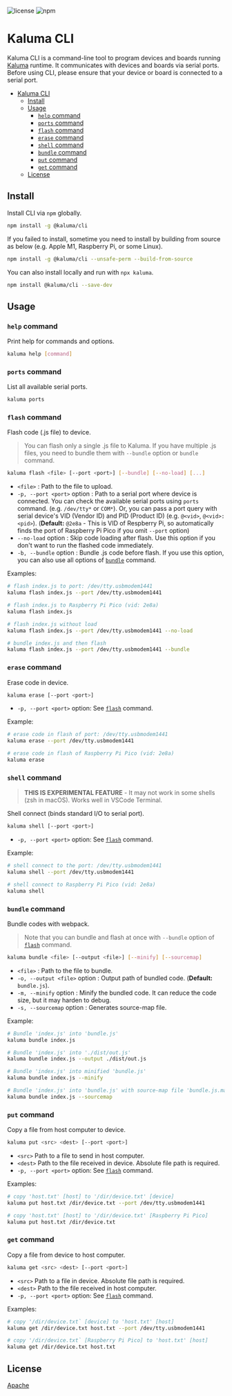 ![license](https://img.shields.io/github/license/kaluma-project/kaluma-cli?style=flat-square)
![npm](https://img.shields.io/npm/v/@kaluma/cli.svg?style=flat-square)

# Kaluma CLI

Kaluma CLI is a command-line tool to program devices and boards running [Kaluma](https://kalumajs.org) runtime. It communicates with devices and boards via serial ports. Before using CLI, please ensure that your device or board is connected to a serial port.

- [Kaluma CLI](#kaluma-cli)
  - [Install](#install)
  - [Usage](#usage)
    - [`help` command](#help-command)
    - [`ports` command](#ports-command)
    - [`flash` command](#flash-command)
    - [`erase` command](#erase-command)
    - [`shell` command](#shell-command)
    - [`bundle` command](#bundle-command)
    - [`put` command](#put-command)
    - [`get` command](#get-command)
  - [License](#license)

## Install

Install CLI via `npm` globally.

```sh
npm install -g @kaluma/cli
```

If you failed to install, sometime you need to install by building from source as below (e.g. Apple M1, Raspberry Pi, or some Linux).

```sh
npm install -g @kaluma/cli --unsafe-perm --build-from-source
```

You can also install locally and run with `npx kaluma`.

```sh
npm install @kaluma/cli --save-dev
```

## Usage

### `help` command

Print help for commands and options.

```sh
kaluma help [command]
```

### `ports` command

List all available serial ports.

```sh
kaluma ports
```

### `flash` command

Flash code (.js file) to device.

> You can flash only a single .js file to Kaluma. If you have multiple .js files, you need to bundle them with `--bundle` option or `bundle` command.

```sh
kaluma flash <file> [--port <port>] [--bundle] [--no-load] [...]
```

- `<file>` : Path to the file to upload.
- `-p, --port <port>` option : Path to a serial port where device is connected. You can check the available serial ports using `ports` command. (e.g. `/dev/tty*` or `COM*`). Or, you can pass a port query with serial device's VID (Vendor ID) and PID (Product ID) (e.g. `@<vid>`, `@<vid>:<pid>`). (**Default:** `@2e8a` - This is VID of Respberry Pi, so automatically finds the port of Raspberry Pi Pico if you omit `--port` option)
- `--no-load` option : Skip code loading after flash. Use this option if you don't want to run the flashed code immediately.
- `-b, --bundle` option : Bundle .js code before flash. If you use this option, you can also use all options of [`bundle`](#bundle-command) command.

Examples:

```sh
# flash index.js to port: /dev/tty.usbmodem1441
kaluma flash index.js --port /dev/tty.usbmodem1441

# flash index.js to Raspberry Pi Pico (vid: 2e8a)
kaluma flash index.js

# flash index.js without load
kaluma flash index.js --port /dev/tty.usbmodem1441 --no-load

# bundle index.js and then flash
kaluma flash index.js --port /dev/tty.usbmodem1441 --bundle
```

### `erase` command

Erase code in device.

```sh
kaluma erase [--port <port>]
```

- `-p, --port <port>` option: See [`flash`](#flash-command) command.

Example:

```sh
# erase code in flash of port: /dev/tty.usbmodem1441
kaluma erase --port /dev/tty.usbmodem1441

# erase code in flash of Raspberry Pi Pico (vid: 2e8a)
kaluma erase
```

### `shell` command

> **THIS IS EXPERIMENTAL FEATURE** - It may not work in some shells (zsh in macOS). Works well in VSCode Terminal.

Shell connect (binds standard I/O to serial port).

```sh
kaluma shell [--port <port>]
```

- `-p, --port <port>` option: See [`flash`](#flash-command) command.

Example:

```sh
# shell connect to the port: /dev/tty.usbmodem1441
kaluma shell --port /dev/tty.usbmodem1441

# shell connect to Raspberry Pi Pico (vid: 2e8a)
kaluma shell
```

### `bundle` command

Bundle codes with webpack.

> Note that you can bundle and flash at once with `--bundle` option of [`flash`](#flash-command) command.

```sh
kaluma bundle <file> [--output <file>] [--minify] [--sourcemap]
```

- `<file>` : Path to the file to bundle.
- `-o, --output <file>` option : Output path of bundled code. (**Default:** `bundle.js`).
- `-m, --minify` option : Minify the bundled code. It can reduce the code size, but it may harden to debug.
- `-s, --sourcemap` option : Generates source-map file.

Example:

```sh
# Bundle 'index.js' into 'bundle.js'
kaluma bundle index.js

# Bundle 'index.js' into './dist/out.js'
kaluma bundle index.js --output ./dist/out.js

# Bundle 'index.js' into minified 'bundle.js'
kaluma bundle index.js --minify

# Bundle 'index.js' into 'bundle.js' with source-map file 'bundle.js.map'.
kaluma bundle index.js --sourcemap
```

### `put` command

Copy a file from host computer to device.

```sh
kaluma put <src> <dest> [--port <port>]
```

- `<src>` Path to a file to send in host computer.
- `<dest>` Path to the file received in device. Absolute file path is required.
- `-p, --port <port>` option: See [`flash`](#flash-command) command.

Examples:

```sh
# copy 'host.txt' [host] to '/dir/device.txt' [device]
kaluma put host.txt /dir/device.txt --port /dev/tty.usbmodem1441

# copy 'host.txt' [host] to '/dir/device.txt' [Raspberry Pi Pico]
kaluma put host.txt /dir/device.txt
```

### `get` command

Copy a file from device to host computer.

```sh
kaluma get <src> <dest> [--port <port>]
```

- `<src>` Path to a file in device. Absolute file path is required.
- `<dest>` Path to the file received in host computer.
- `-p, --port <port>` option: See [`flash`](#flash-command) command.

Examples:

```sh
# copy '/dir/device.txt` [device] to 'host.txt' [host]
kaluma get /dir/device.txt host.txt --port /dev/tty.usbmodem1441

# copy '/dir/device.txt` [Raspberry Pi Pico] to 'host.txt' [host]
kaluma get /dir/device.txt host.txt
```

## License

[Apache](LICENSE)
